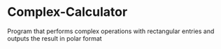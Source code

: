 # Complex-Calculator
Program that performs complex operations with rectangular entries and outputs the result in polar format
